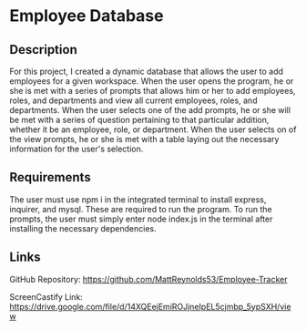 # Employee Database

## Description
For this project, I created a dynamic database that allows the user to add employees for a given workspace. When the user opens the program, he or she is met with a series of prompts that allows him or her to add employees, roles, and departments and view all current employees, roles, and departments. When the user selects one of the add prompts, he or she will be met with a series of question pertaining to that particular addition, whether it be an employee, role, or department. When the user selects on of the view prompts, he or she is met with a table laying out the necessary information for the user's selection.

## Requirements
The user must use npm i in the integrated terminal to install express, inquirer, and mysql. These are required to run the program. To run the prompts, the user must simply enter node index.js in the terminal after installing the necessary dependencies.

## Links

GitHub Repository: https://github.com/MattReynolds53/Employee-Tracker

ScreenCastify Link: https://drive.google.com/file/d/14XQEejEmiROJjneIpEL5cjmbp_5ypSXH/view